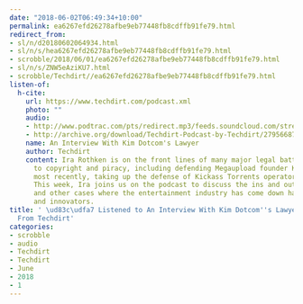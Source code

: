 ```yaml
---
date: "2018-06-02T06:49:34+10:00"
permalink: ea6267efd26278afbe9eb77448fb8cdffb91fe79.html
redirect_from:
- sl/n/d20180602064934.html
- sl/n/s/hea6267efd26278afbe9eb77448fb8cdffb91fe79.html
- scrobble/2018/06/01/ea6267efd26278afbe9eb77448fb8cdffb91fe79.html
- sl/n/s/ZNW5eAziKU7.html
- scrobble/Techdirt//ea6267efd26278afbe9eb77448fb8cdffb91fe79.html
listen-of:
  h-cite:
    url: https://www.techdirt.com/podcast.xml
    photo: ""
    audio:
    - http://www.podtrac.com/pts/redirect.mp3/feeds.soundcloud.com/stream/279566873-techdirt-an-interview-with-kim-dotcoms-lawyer.mp3
    - http://archive.org/download/Techdirt-Podcast-by-Techdirt/279566873-techdirt-an-interview-with-kim-dotcoms-lawyer.mp3
    name: An Interview With Kim Dotcom's Lawyer
    author: Techdirt
    content: Ira Rothken is on the front lines of many major legal battles relating
      to copyright and piracy, including defending Megaupload founder Kim Dotcom and,
      most recently, taking up the defense of Kickass Torrents operator Artem Vaulin.
      This week, Ira joins us on the podcast to discuss the ins and outs of these
      and other cases where the entertainment industry has come down hard on consumers
      and innovators.
title: ' \ud83c\udfa7 Listened to An Interview With Kim Dotcom''s Lawyer by Techdirt
  From Techdirt'
categories:
- scrobble
- audio
- Techdirt
- Techdirt
- June
- 2018
- 1
---
```

